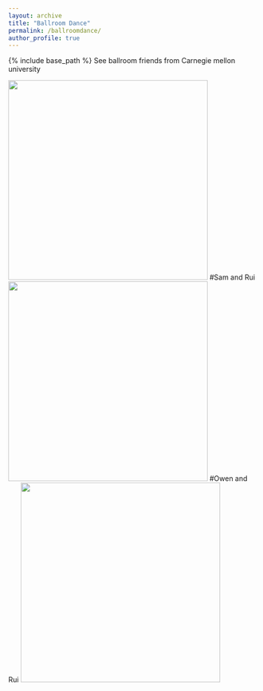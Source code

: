 ```yaml
---
layout: archive
title: "Ballroom Dance"
permalink: /ballroomdance/
author_profile: true
---
```


{% include base_path %}
See ballroom friends from Carnegie mellon university

<img src="https://user-images.githubusercontent.com/66021647/213766328-7201dcc9-ed4d-410e-a7f1-3d75c02b26f4.JPG" width="400">
#Sam and Rui

<img src="https://user-images.githubusercontent.com/66021647/213771252-fe950b1f-3a3f-497f-959a-00a36a20a18b.JPG" width="400">
#Owen and Rui

<img src="https://user-images.githubusercontent.com/66021647/213771267-65d5d70f-8d55-472e-9e6d-46ee9835ff2f.JPG" width="400">
